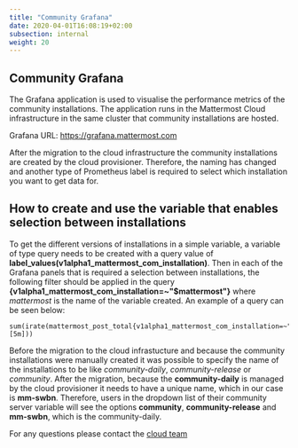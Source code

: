 ```yaml
---
title: "Community Grafana"
date: 2020-04-01T16:08:19+02:00
subsection: internal
weight: 20
---
```


## Community Grafana

The Grafana application is used to visualise the performance metrics of the community installations. The application runs in the Mattermost Cloud infrastructure in the same cluster that community installations are hosted.

Grafana URL: https://grafana.mattermost.com

After the migration to the cloud infrastructure the community installations are created by the cloud provisioner. Therefore, the naming has changed and another type of Prometheus label is required to select which installation you want to get data for.

## How to create and use the variable that enables selection between installations

To get the different versions of installations in a simple variable, a variable of type query needs to be created with a query value of **label_values(v1alpha1_mattermost_com_installation)**. Then in each of the Grafana panels that is required a selection between installations, the following filter should be applied in the query **{v1alpha1_mattermost_com_installation=~"$mattermost"}** where *mattermost* is the name of the variable created. An example of a query can be seen below:

```
sum(irate(mattermost_post_total{v1alpha1_mattermost_com_installation=~"$mattermost"}[5m]))
```

Before the migration to the cloud infrastucture and because the community installations were manually created it was possible to specify the name of the installations to be like *community-daily*, *community-release* or *community*. After the migration, because the **community-daily** is managed by the cloud provisioner it needs to have a unique name, which in our case is **mm-swbn**. Therefore, users in the dropdown list of their community server variable will see the options **community**, **community-release** and **mm-swbn**, which is the community-daily.

For any questions please contact the [cloud team](https://community-daily.mattermost.com/private-core/channels/cloud-team)
